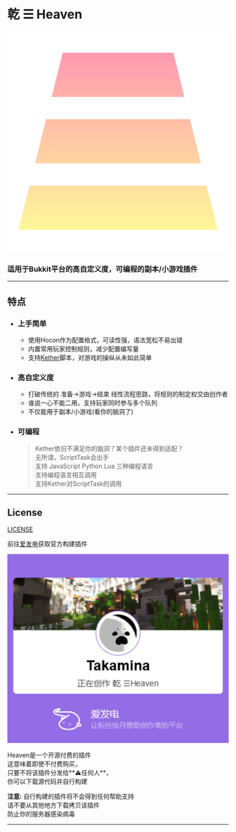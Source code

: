 # 乾 ☰ Heaven  

![](https://github.com/SealsTak/Heaven/blob/master/assests/heaven.svg?raw=true)  

### 适用于Bukkit平台的高自定义度，可编程的副本/小游戏插件

---

## 特点
- ### 上手简单
  - 使用Hocon作为配置格式，可读性强，语法宽松不易出错
  - 内置常用玩家控制规则，减少配置编写量
  - 支持[Kether](https://kether.tabooproject.org/)脚本，对游戏的操纵从未如此简单
- ### 高自定义度
  - 打破传统的 准备->游戏->结束 线性流程思路，将规则的制定权交由创作者
  - 谁说一心不能二用，支持玩家同时参与多个队列 
  - 不仅能用于副本/小游戏(看你的脑洞了)
- ### 可编程
  > Kether依旧不满足你的脑洞？某个插件还未得到适配？  
  > 无所谓，ScriptTask会出手  
  > 支持 JavaScript Python Lua 三种编程语言  
  > 支持编程语言相互调用  
  > 支持Kether对ScriptTask的调用

---

## License
[LICENSE](https://github.com/SealsTak/Heaven/blob/master/ICENSE.md)


前往[爱发电]()获取官方构建插件

[![](https://github.com/SealsTak/Heaven/blob/master/assests/afdian-takamina.png?raw=true)](https://afdian.net/a/Takamina)

Heaven是一个开源付费的插件  
这意味着即使不付费购买，  
只要不将该插件分发给**⚠️任何人**，  
你可以下载源代码并自行构建  

**注意:**  自行构建的插件将不会得到任何帮助支持  
请不要从其他地方下载拷贝该插件  
防止你的服务器感染病毒

---
